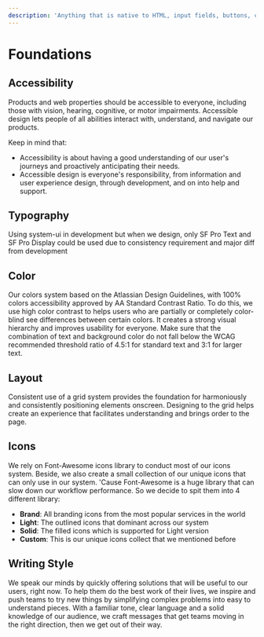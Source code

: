 ```yaml
---
description: 'Anything that is native to HTML, input fields, buttons, checkboxes, etc'
---
```


# Foundations

## Accessibility

Products and web properties should be accessible to everyone, including those with vision, hearing, cognitive, or motor impairments. Accessible design lets people of all abilities interact with, understand, and navigate our products.

Keep in mind that:

* Accessibility is about having a good understanding of our user's journeys and proactively anticipating their needs. 
* Accessible design is everyone's responsibility, from information and user experience design, through development, and on into help and support.

## Typography

Using system-ui in development but when we design, only SF Pro Text and SF Pro Display could be used due to consistency requirement and major diff from development

## Color

Our colors system based on the Atlassian Design Guidelines, with 100% colors accessibility approved by AA Standard Contrast Ratio. To do this, we use high color contrast to helps users who are partially or completely color-blind see differences between certain colors. It creates a strong visual hierarchy and improves usability for everyone. Make sure that the combination of text and background color do not fall below the WCAG recommended threshold ratio of 4.5:1 for standard text and 3:1 for larger text.

## Layout

Consistent use of a grid system provides the foundation for harmoniously and consistently positioning elements onscreen. Designing to the grid helps create an experience that facilitates understanding and brings order to the page.

## Icons

We rely on Font-Awesome icons library to conduct most of our icons system. Beside, we also create a small collection of our unique icons that can only use in our system. 'Cause Font-Awesome is a huge library that can slow down our workflow performance. So we decide to spit them into 4 different library: 

* **Brand**: All branding icons from the most popular services in the world
* **Light**: The outlined icons that dominant across our system
* **Solid**: The filled icons which is supported for Light version
* **Custom**: This is our unique icons collect that we mentioned before

## Writing Style

We speak our minds by quickly offering solutions that will be useful to our users, right now. To help them do the best work of their lives, we inspire and push teams to try new things by simplifying complex problems into easy to understand pieces. With a familiar tone, clear language and a solid knowledge of our audience, we craft messages that get teams moving in the right direction, then we get out of their way.







